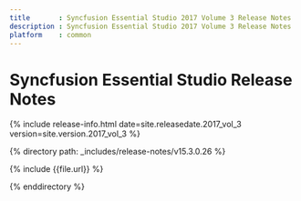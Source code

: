 ```yaml
---
title       : Syncfusion Essential Studio 2017 Volume 3 Release Notes
description : Syncfusion Essential Studio 2017 Volume 3 Release Notes
platform    : common
---
```


# Syncfusion Essential Studio Release Notes

{% include release-info.html date=site.releasedate.2017_vol_3 version=site.version.2017_vol_3 %} 

{% directory path: _includes/release-notes/v15.3.0.26  %}

{% include {{file.url}} %}

{% enddirectory %}

<style>
table{
	width: 100%;
	word-wrap: break-word;
}

th:first-child{
	width: 15%;
}
</style>